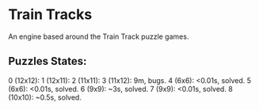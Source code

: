 # Train Tracks

An engine based around the Train Track puzzle games.

## Puzzles States:

0 (12x12): 
1 (12x11): 
2 (11x11): 
3 (11x12): 9m,     bugs.
4 (6x6):   <0.01s, solved.
5 (6x6):   <0.01s, solved.
6 (9x9):   ~3s,    solved.
7 (9x9):   <0.01s, solved.
8 (10x10): ~0.5s,  solved.
